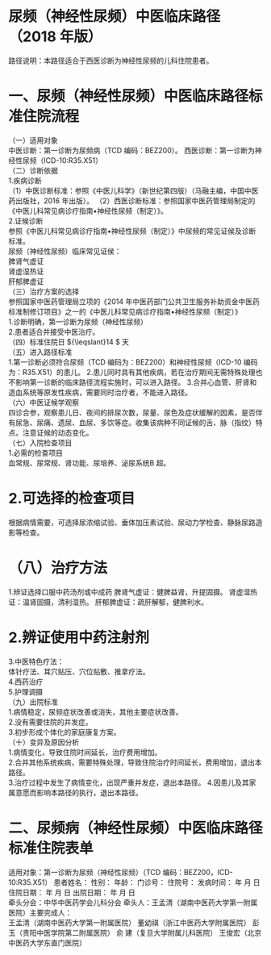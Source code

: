 # 尿频（神经性尿频）中医临床路径 （2018 年版）  
路径说明：本路径适合于西医诊断为神经性尿频的儿科住院患者。  
# 一、尿频（神经性尿频）中医临床路径标准住院流程  
（一）适用对象  
中医诊断：第一诊断为尿频病（TCD 编码：BEZ200）。 西医诊断：第一诊断为神经性尿频（ICD-10:R35.X51）  
（二）诊断依据  
1.疾病诊断  
（1）中医诊断标准：参照《中医儿科学》（新世纪第四版）（马融主编，中国中医药出版社，2016 年出版）。 （2）西医诊断标准：参照国家中医药管理局制定的《中医儿科常见病诊疗指南•神经性尿频（制定）》。  
2.证候诊断  
参照《中医儿科常见病诊疗指南•神经性尿频（制定）》中尿频的常见证侯及诊断标准。  
尿频（神经性尿频）临床常见证侯：  
脾肾气虚证  
肾虚湿热证  
肝郁脾虚证  
（三）治疗方案的选择  
参照国家中医药管理局立项的《2014 年中医药部门公共卫生服务补助资金中医药标准制修订项目》之一的《中医儿科常见病诊疗指南•神经性尿频（制定）》  
1.诊断明确，第一诊断为尿频（神经性尿频）  
2.患者适合并接受中医治疗。  
（四）标准住院日 ${\leqslant}14 $ 天  
（五）进入路径标准  
1.第一诊断必须符合尿频（TCD 编码为：BEZ200）和神经性尿频（ICD-10 编码为：R35.X51）的患儿。 2.患儿同时具有其他疾病，若在治疗期间无需特殊处理也不影响第一诊断的临床路径流程实施时，可以进入路径。 3.合并心血管、肝肾和造血系统等原发性疾病，需要同时治疗者，不能进入路径。  
（六）中医证候学观察  
四诊合参，观察患儿日、夜间的排尿次数，尿量、尿色及症状缓解的因素，是否伴有尿急、尿痛、遗尿、血尿、多饮等症。收集该病种不同证候的舌、脉（指纹）特点。注意证候的动态变化。  
（七）入院检查项目  
1.必需的检查项目  
血常规、尿常规、肾功能、尿培养、泌尿系统B 超。  
# 2.可选择的检查项目  
根据病情需要，可选择尿浓缩试验、垂体加压素试验、尿动力学检查、静脉尿路造影等检查。  
# （八）治疗方法  
1.辨证选择口服中药汤剂或中成药  脾肾气虚证：健脾益肾，升提固摄。 肾虚湿热证：温肾固摄，清利湿热。 肝郁脾虚证：疏肝解郁，健脾利水。  
# 2.辨证使用中药注射剂  
3.中医特色疗法：  
体针疗法、耳穴贴压、穴位贴敷、推拿疗法。  
4.西药治疗  
5.护理调摄  
（九）出院标准  
1.病情稳定，尿频症状改善或消失，其他主要症状改善。  
2.没有需要住院的并发症。  
3.初步形成个体化的家庭康复方案。  
（十）变异及原因分析  
1.病情变化，导致住院时间延长，治疗费用增加。  
2.合并其他系统疾病，需要特殊处理，导致住院治疗时间延长，费用增加，退出本路径。  
3.治疗过程中发生了病情变化，出现严重并发症，退出本路径。 4.因患儿及其家属意愿而影响本路径的执行，退出本路径。  
# 二、尿频病（神经性尿频）中医临床路径标准住院表单  
适用对象：第一诊断为尿频（神经性尿频）（TCD 编码：BEZ200，ICD-10:R35.X51） 患者姓名：         性别：      年龄：        门诊号：       住院号：            发病时间：   年  月  日   住院日期：   年  月  日 出院日期：   年  月   日  
牵头分会：中华中医药学会儿科分会 牵头人：王孟清（湖南中医药大学第一附属医院）主要完成人：  
王孟清（湖南中医药大学第一附属医院） 董幼祺（浙江中医药大学附属医院） 彭  玉（贵阳中医学院第二附属医院） 俞  建（复旦大学附属儿科医院） 王俊宏（北京中医药大学东直门医院）  